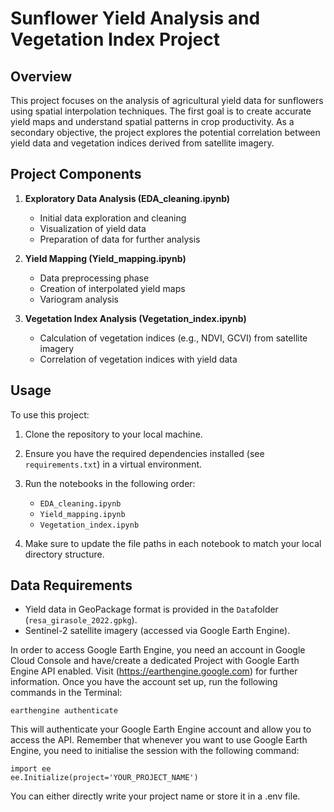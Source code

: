 # Sunflower Yield Analysis and Vegetation Index Project

## Overview

This project focuses on the analysis of agricultural yield data for sunflowers using spatial interpolation techniques. The first goal is to create accurate yield maps and understand spatial patterns in crop productivity. As a secondary objective, the project explores the potential correlation between yield data and vegetation indices derived from satellite imagery.


## Project Components

1. **Exploratory Data Analysis (EDA_cleaning.ipynb)**
   - Initial data exploration and cleaning
   - Visualization of yield data
   - Preparation of data for further analysis

2. **Yield Mapping (Yield_mapping.ipynb)**
   - Data preprocessing phase
   - Creation of interpolated yield maps
   - Variogram analysis

3. **Vegetation Index Analysis (Vegetation_index.ipynb)**
   - Calculation of vegetation indices (e.g., NDVI, GCVI) from satellite imagery
   - Correlation of vegetation indices with yield data

## Usage

To use this project:

1. Clone the repository to your local machine.
2. Ensure you have the required dependencies installed (see `requirements.txt`) in a virtual environment.
3. Run the notebooks in the following order:
   - `EDA_cleaning.ipynb`
   - `Yield_mapping.ipynb`
   - `Vegetation_index.ipynb`

4. Make sure to update the file paths in each notebook to match your local directory structure.

## Data Requirements

- Yield data in GeoPackage format is provided in the `Data`folder (`resa_girasole_2022.gpkg`).
- Sentinel-2 satellite imagery (accessed via Google Earth Engine).

In order to access Google Earth Engine, you need an account in Google Cloud Console and have/create a dedicated Project with Google Earth Engine API enabled. Visit (https://earthengine.google.com) for further information. Once you have the account set up, run the following commands in the Terminal:

```
earthengine authenticate
```

This will authenticate your Google Earth Engine account and allow you to access the API. Remember that whenever you want to use Google Earth Engine, you need to initialise the session with the following command:

```
import ee
ee.Initialize(project='YOUR_PROJECT_NAME')
```
You can either directly write your project name or store it in a .env file.


